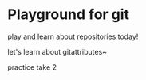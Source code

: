 # Playground for git

play and learn about repositories today! 

let's learn about gitattributes~

practice take 2
